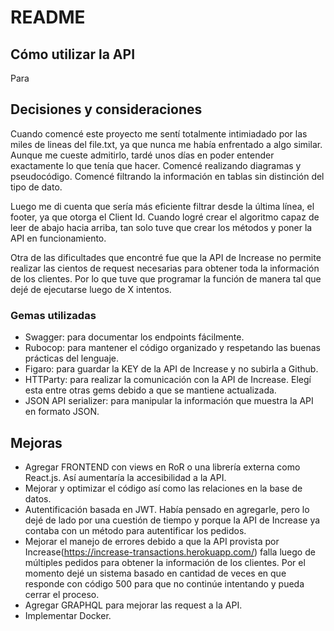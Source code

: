 # README

## Cómo utilizar la API

Para

## Decisiones y consideraciones

Cuando comencé este proyecto me sentí totalmente intimiadado por las miles de lineas del file.txt, ya que nunca me había enfrentado a algo similar. Aunque me cueste admitirlo, tardé unos días en poder entender exactamente lo que tenía que hacer. Comencé realizando diagramas y pseudocódigo. Comencé filtrando la información en tablas sin distinción del tipo de dato.

Luego me di cuenta que sería más eficiente filtrar desde la última línea, el footer, ya que otorga el Client Id. Cuando logré crear el algoritmo capaz de leer de abajo hacia arriba, tan solo tuve que crear los métodos y poner la API en funcionamiento.

Otra de las dificultades que encontré fue que la API de Increase no permite realizar las cientos de request necesarias para obtener toda la información de los clientes. Por lo que tuve que programar la función de manera tal que dejé de ejecutarse luego de X intentos.

### Gemas utilizadas

- Swagger: para documentar los endpoints fácilmente.
- Rubocop: para mantener el código organizado y respetando las buenas prácticas del lenguaje.
- Figaro: para guardar la KEY de la API de Increase y no subirla a Github.
- HTTParty: para realizar la comunicación con la API de Increase. Elegí esta entre otras gems debido a que se mantiene actualizada.
- JSON API serializer: para manipular la información que muestra la API en formato JSON.

## Mejoras

- Agregar FRONTEND con views en RoR o una librería externa como React.js. Así aumentaría la accesibilidad a la API.
- Mejorar y optimizar el código así como las relaciones en la base de datos.
- Autentificación basada en JWT. Había pensado en agregarle, pero lo dejé de lado por una cuestión de tiempo y porque la API de Increase ya contaba con un método para autentificar los pedidos.
- Mejorar el manejo de errores debido a que la API provista por Increase(https://increase-transactions.herokuapp.com/) falla luego de múltiples pedidos para obtener la información de los clientes. Por el momento dejé un sistema basado en cantidad de veces en que responde con código 500 para que no continúe intentando y pueda cerrar el proceso.
- Agregar GRAPHQL para mejorar las request a la API.
- Implementar Docker.
